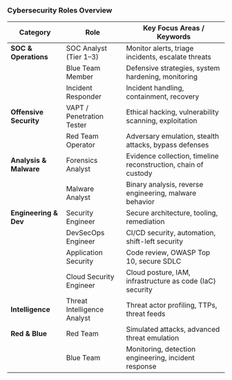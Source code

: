 ### **Cybersecurity Roles Overview**

|**Category**|**Role**|**Key Focus Areas / Keywords**|
|---|---|---|
|**SOC & Operations**|SOC Analyst (Tier 1–3)|Monitor alerts, triage incidents, escalate threats|
||Blue Team Member|Defensive strategies, system hardening, monitoring|
||Incident Responder|Incident handling, containment, recovery|
|**Offensive Security**|VAPT / Penetration Tester|Ethical hacking, vulnerability scanning, exploitation|
||Red Team Operator|Adversary emulation, stealth attacks, bypass defenses|
|**Analysis & Malware**|Forensics Analyst|Evidence collection, timeline reconstruction, chain of custody|
||Malware Analyst|Binary analysis, reverse engineering, malware behavior|
|**Engineering & Dev**|Security Engineer|Secure architecture, tooling, remediation|
||DevSecOps Engineer|CI/CD security, automation, shift-left security|
||Application Security|Code review, OWASP Top 10, secure SDLC|
||Cloud Security Engineer|Cloud posture, IAM, infrastructure as code (IaC) security|
|**Intelligence**|Threat Intelligence Analyst|Threat actor profiling, TTPs, threat feeds|
|**Red & Blue**|Red Team|Simulated attacks, advanced threat emulation|
||Blue Team|Monitoring, detection engineering, incident response|